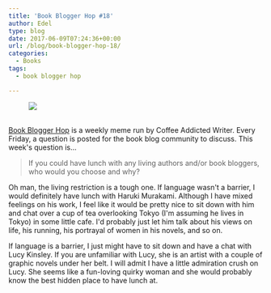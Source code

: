 ```yaml
---
title: 'Book Blogger Hop #18'
author: Edel
type: blog
date: 2017-06-09T07:24:36+00:00
url: /blog/book-blogger-hop-18/
categories:
  - Books
tags:
  - book blogger hop

---
```

<figure><a rel="_nofollow" href="http://www.coffeeaddictedwriter.com/p/blog-page.html"><img src="https://i1.wp.com/3.bp.blogspot.com/-2bKizvp-A9w/WEjGAM4OjJI/AAAAAAAAV50/nU3xHQNtvSQQ8dRsB8OueG061E99KPrYACLcB/s1600/Book%2BBlogger%2BHop%2B%2528Final%2529.png?w=663&#038;ssl=1" data-recalc-dims="1" /></a></figure> 

<a rel="_nofollow" href="http://www.coffeeaddictedwriter.com/p/blog-page.html"></a>

<a rel="_nofollow" href="http://www.coffeeaddictedwriter.com/p/blog-page.html"><br /> </a><a rel="_nofollow" href="http://www.coffeeaddictedwriter.com/p/blog-page.html">Book Blogger Hop</a> is a weekly meme run by Coffee Addicted Writer. Every Friday, a question is posted for the book blog community to discuss. This week's question is&#8230;

> If you could have lunch with any living authors and/or book bloggers, who would you choose and why?

Oh man, the living restriction is a tough one. If language wasn't a barrier, I would definitely have lunch with Haruki Murakami. Although I have mixed feelings on his work, I feel like it would be pretty nice to sit down with him and chat over a cup of tea overlooking Tokyo (I'm assuming he lives in Tokyo) in some little cafe. I'd probably just let him talk about his views on life, his running, his portrayal of women in his novels, and so on.

If language is a barrier, I just might have to sit down and have a chat with Lucy Kinsley. If you are unfamiliar with Lucy, she is an artist with a couple of graphic novels under her belt. I will admit I have a little admiration crush on Lucy. She seems like a fun-loving quirky woman and she would probably know the best hidden place to have lunch at.